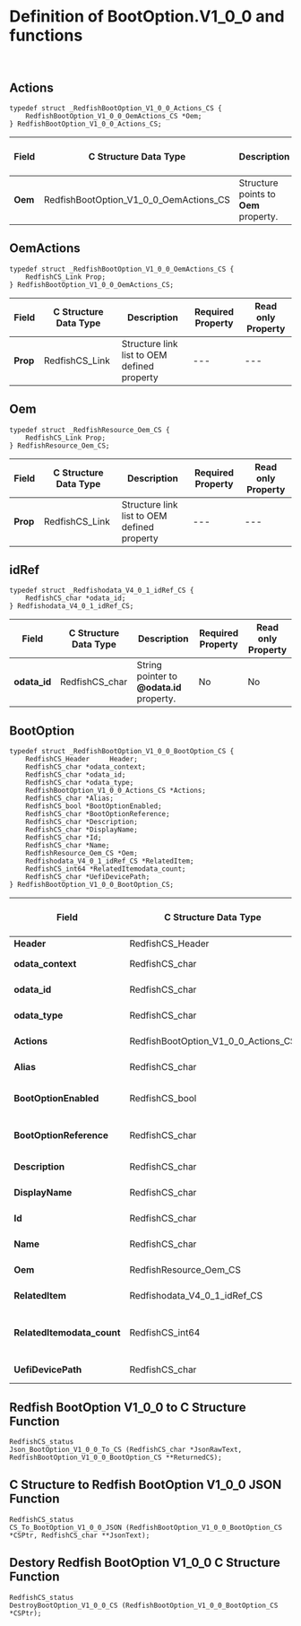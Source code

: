 # Definition of BootOption.V1_0_0 and functions<br><br>

## Actions
    typedef struct _RedfishBootOption_V1_0_0_Actions_CS {
        RedfishBootOption_V1_0_0_OemActions_CS *Oem;
    } RedfishBootOption_V1_0_0_Actions_CS;

|Field |C Structure Data Type|Description |Required Property|Read only Property
| ---  | --- | --- | --- | ---
|**Oem**|RedfishBootOption_V1_0_0_OemActions_CS| Structure points to **Oem** property.| No| No


## OemActions
    typedef struct _RedfishBootOption_V1_0_0_OemActions_CS {
        RedfishCS_Link Prop;
    } RedfishBootOption_V1_0_0_OemActions_CS;

|Field |C Structure Data Type|Description |Required Property|Read only Property
| ---  | --- | --- | --- | ---
|**Prop**|RedfishCS_Link| Structure link list to OEM defined property| ---| ---


## Oem
    typedef struct _RedfishResource_Oem_CS {
        RedfishCS_Link Prop;
    } RedfishResource_Oem_CS;

|Field |C Structure Data Type|Description |Required Property|Read only Property
| ---  | --- | --- | --- | ---
|**Prop**|RedfishCS_Link| Structure link list to OEM defined property| ---| ---


## idRef
    typedef struct _Redfishodata_V4_0_1_idRef_CS {
        RedfishCS_char *odata_id;
    } Redfishodata_V4_0_1_idRef_CS;

|Field |C Structure Data Type|Description |Required Property|Read only Property
| ---  | --- | --- | --- | ---
|**odata_id**|RedfishCS_char| String pointer to **@odata.id** property.| No| No


## BootOption
    typedef struct _RedfishBootOption_V1_0_0_BootOption_CS {
        RedfishCS_Header     Header;
        RedfishCS_char *odata_context;
        RedfishCS_char *odata_id;
        RedfishCS_char *odata_type;
        RedfishBootOption_V1_0_0_Actions_CS *Actions;
        RedfishCS_char *Alias;
        RedfishCS_bool *BootOptionEnabled;
        RedfishCS_char *BootOptionReference;
        RedfishCS_char *Description;
        RedfishCS_char *DisplayName;
        RedfishCS_char *Id;
        RedfishCS_char *Name;
        RedfishResource_Oem_CS *Oem;
        Redfishodata_V4_0_1_idRef_CS *RelatedItem;
        RedfishCS_int64 *RelatedItemodata_count;
        RedfishCS_char *UefiDevicePath;
    } RedfishBootOption_V1_0_0_BootOption_CS;

|Field |C Structure Data Type|Description |Required Property|Read only Property
| ---  | --- | --- | --- | ---
|**Header**|RedfishCS_Header|Redfish C structure header|---|---
|**odata_context**|RedfishCS_char| String pointer to **@odata.context** property.| No| No
|**odata_id**|RedfishCS_char| String pointer to **@odata.id** property.| No| No
|**odata_type**|RedfishCS_char| String pointer to **@odata.type** property.| No| No
|**Actions**|RedfishBootOption_V1_0_0_Actions_CS| Structure points to **Actions** property.| No| No
|**Alias**|RedfishCS_char| String pointer to **Alias** property.| No| Yes
|**BootOptionEnabled**|RedfishCS_bool| Boolean pointer to **BootOptionEnabled** property.| No| No
|**BootOptionReference**|RedfishCS_char| String pointer to **BootOptionReference** property.| Yes| Yes
|**Description**|RedfishCS_char| String pointer to **Description** property.| No| Yes
|**DisplayName**|RedfishCS_char| String pointer to **DisplayName** property.| No| Yes
|**Id**|RedfishCS_char| String pointer to **Id** property.| Yes| Yes
|**Name**|RedfishCS_char| String pointer to **Name** property.| Yes| Yes
|**Oem**|RedfishResource_Oem_CS| Structure points to **Oem** property.| No| No
|**RelatedItem**|Redfishodata_V4_0_1_idRef_CS| Structure points to **RelatedItem** property.| No| Yes
|**RelatedItemodata_count**|RedfishCS_int64| 64-bit long long interger pointer to **RelatedItem@odata.count** property.| No| No
|**UefiDevicePath**|RedfishCS_char| String pointer to **UefiDevicePath** property.| No| Yes
## Redfish BootOption V1_0_0 to C Structure Function
    RedfishCS_status
    Json_BootOption_V1_0_0_To_CS (RedfishCS_char *JsonRawText, RedfishBootOption_V1_0_0_BootOption_CS **ReturnedCS);

## C Structure to Redfish BootOption V1_0_0 JSON Function
    RedfishCS_status
    CS_To_BootOption_V1_0_0_JSON (RedfishBootOption_V1_0_0_BootOption_CS *CSPtr, RedfishCS_char **JsonText);

## Destory Redfish BootOption V1_0_0 C Structure Function
    RedfishCS_status
    DestroyBootOption_V1_0_0_CS (RedfishBootOption_V1_0_0_BootOption_CS *CSPtr);

